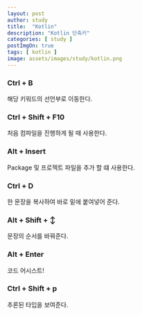 ```yaml
---
layout: post
author: study
title:  "Kotlin"
description: "Kotlin 단축키"
categories: [ study ]
postImgOn: true
tags: [ kotlin ]
image: assets/images/study/kotlin.png
---
```

 
### Ctrl + B
해당 키워드의 선언부로 이동한다.

### Ctrl + Shift + F10 
처음 컴파일을 진행하게 될 때 사용한다.

### Alt + Insert 
Package 및 프로젝트 파일을 추가 할 떄 사용한다.

### Ctrl + D
한 문장을 복사하여 바로 밑에 붙여넣어 준다.

### Alt + Shift + ↕
문장의 순서를 바꿔준다.

### Alt + Enter
코드 어시스트!

### Ctrl + Shift + p
추론된 타입을 보여준다.
